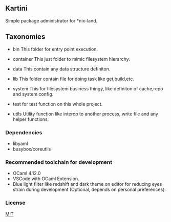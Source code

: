 ## Kartini

Simple package administrator for *nix-land.

## Taxonomies

- bin
This folder for entry point execution.

- container
This just folder to mimic filesystem hierarchy.

- data
This contain any data structure definiton.

- lib
This folder contain file for doing task like get,build,etc.

- system
This for filesystem business thingy, like definiton of cache,repo and system config.

- test
for test function on this whole project.

- utils
Utility function like interop to another process, write file and any helper functions.

### Dependencies

- libyaml
- busybox/coreutils

### Recommended toolchain for development

- OCaml 4.12.0
- VSCode with OCaml Extension.
- Blue light filter like redshift and dark theme on editor for reducing eyes strain during development (Optional, depends on personal preferences).

### License

[MIT](./LICENSE)